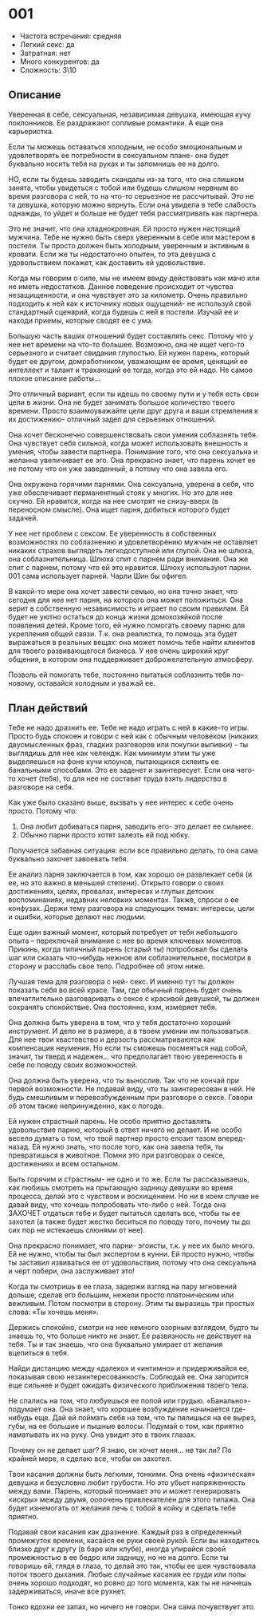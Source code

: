 # 001
* Частота встречания: средняя
* Легкий секс: да
* Затратная: нет
* Много конкурентов: да
* Сложность: 3\10

## Описание

Уверенная в себе, сексуальная, независимая девушка, имеющая кучу поклонников.  Ее раздражают сопливые романтики. А еще она карьеристка.

Если ты можешь оставаться холодным, не особо эмоциональным и удовлетворять ее потребности в сексуальном плане- она будет буквально носить тебя на руках и ты запомнишь ее на долго.

НО, если ты будешь заводить скандалы из-за того, что она слишком занята, чтобы увидеться с тобой или будешь слишком нервным во время разговора с ней, то на что-то серьезное не рассчитывай. Это не та девушка, которую можно вернуть. Если она увидела в тебе слабость однажды, то уйдет и больше не будет тебя рассматривать как партнера.

Это не значит, что она хладнокровная. Ей просто нужен настоящий мужчина. Тебе не нужно быть сверх уверенным в себе или мастером в постели. Ты просто должен быть холодным, уверенным и активным в кровати. Если же ты недостаточно опытен, то эта девушка с удовольствием покажет, как доставить ей удовольствие.

Когда мы говорим о силе, мы не имеем ввиду действовать как мачо или не иметь недостатков. Данное поведение происходит от чувства незащищенности, и она чувствует это за километр. Очень правильно подходить к ней как к источнику новых ощущений- не используй свой стандартный сценарий, когда будешь с ней в постели. Изучай ее и находи приемы, которые сводят ее с ума.

Большую часть ваших отношений будет составлять секс. Потому что у нее нет времени на что-то большее. Возможно, она не ищет чего-то серьезного и считает свидания глупостью. Ей нужен парень, который будет ее другом, домработником, уважающим ее время, ценящий ее интеллект и талант и трахающий ее тогда, когда это ей надо. Не самое плохое описание работы…

Это отличный вариант, если ты идешь по своему пути и у тебя есть свои цели в жизни. Она не будет занимать большое количество твоего времени. Просто взаимоуважайте цели друг друга и ваши стремления к их достижению- отличный задел для серьезных отношений.

Она хочет бесконечно совершенствовать свои умения соблазнять тебя. Она чувствует себя сильной, когда может использовать внешность и умения, чтобы завести партнера. Понимание того, что она сексуальна и желанна увеличивает ее эго. Она прекрасно знает, что парень хочет ее не потому что он уже заведенный, а потому что она завела его.

Она окружена горячими парнями. Она сексуальна, уверена в себя, что уже обеспечивает перманентный стояк у многих. Но это для нее скучно. Ей нравится, когда на нее смотрят не снизу-вверх (в переносном смысле). Она ищет парня, добиться которого будет задачей.

У нее нет проблем с сексом.  Ее уверенность в собственных возможностях по соблазнению и удовлетворению мужчин не оставляет никаких страхов выглядеть легкодоступной или глупой.  Она не шлюха, она соблазнительница.  Шлюха спит с парнем ради внимания. Она же спит с парнем, потому что ей это нравится. Шлюху используют парни. 001 сама использует парней. Чарли Шин бы офигел.

В какой-то мере она хочет завести семью, но она точно знает, что сегодня для нее нет парня, на которого она может положиться. Она верит в собственную независимость и играет по своим правилам. Ей будет не уютно остаться до конца жизни домохозяйкой после появления детей.  Кроме того, ей нужно помогать своему парню для укрепления общей связи. Т.к. она реалистка, то помощь эта будет выражаться в реальных вещах: она может помочь тебе найти клиентов для твоего развивающегося бизнеса. У нее очень широкий круг общения, в котором она поддерживает доброжелательную атмосферу.

Позволь ей помогать тебе, постоянно пытаться соблазнить тебя по-новому, оставайся холодным и уважай ее.

## План действий

Тебе не надо дразнить ее. Тебе не надо играть с ней в какие-то игры. Просто будь спокоен и говори с ней как с обычным человеком (никаких двусмысленных фраз, гладких разговоров или покупки выпивки) - ты выглядишь для нее как челендж. Как минимум этим ты уже выделяешься на фоне кучи клоунов, пытающихся склеить ее банальными способами. Это ее заденет и заинтересует. Если она чего-то хочет (тебя), то для нее не составит труда взять лидерство в разговоре на себя.

Как уже было сказано выше, вызвать у нее интерес к себе очень просто. Потому что:

1. Она любит добиваться парня, заводить его- это делает ее сильнее.
2. Обычно парни просто хотят залезть ей под юбку.

Получается забавная ситуация: если все правильно делать, то она сама буквально захочет завоевать тебя.

Ее анализ парня заключается в том, как хорошо он развлекает себя (и ее, но это важно в меньшей степени). Открыто говори о своих достижениях, целях, провалах, интересах и глупых детских воспоминаниях, недавних неловких моментах. Также, спроси о ее конфузах. Держи тему разговора на следующих темах: интересы, цели и ошибки, которые делают нас людьми.

Еще один важный момент, который потребует от тебя небольшого опыта – переключай внимание с нее во время ключевых моментов. Прикинь, когда типичный парень (старый ты) попробовал бы сделать шаг или сказать что-нибудь нежное или соблазнительное, посмотри в сторону и расслабь свое тело. Подробнее об этом ниже.

Лучшая тема для разговора с ней- секс. И именно тут ты должен показать себя во всей красе. Там, где обычный парень будет очень впечатлительно разговаривать о сексе с красивой девушкой, ты должен сохранять спокойствие. Она постоянно, кхм, измеряет тебя.

Она должна быть уверена в том, что у тебя достаточно хороший инструмент. И дело не в размере, а в твоем умении им пользоваться. Для нее твои хвастовство и дерзость рассматриваются как компенсация неумения. Но если ты сможешь посмеяться над собой, значит, ты тверд и надежен… что предполагает твою уверенность в себе по поводу своих возможностей.

Она должна быть уверена, что ты вынослив. Так что не кончай при первой возможности.  Не подавай виду, что ты заинтересован в ней. Не будь смешливым и перевозбужденным при разговоре о сексе. Говори об этом также непринужденно, как о погоде.

Ей нужен страстный парень.  Не особо приятно доставлять удовольствие парню, который в ответ ничего не делает. И не особо весело думать о том, что твой партнер просто елозит тазом вперед-назад. Ей нужно знать, что после того, как она завела тебя, ты превратишься в животное. Помни это при разговорах о сексе, достижениях и всем остальном.

Быть горячим и страстным- не одно и то же. Если ты рассказываешь, как любишь смотреть на прыгающую задницу девушки во время процесса, делай это с чувством и восхищением. Но ни в коем случае не давай виду, что хочешь попробовать что-либо с ней. Тогда она ЗАХОЧЕТ отдаться тебе и будет пытаться сделать все, чтобы ты ее захотел (а также будет жестко беситься по поводу того, почему ты до сих пор не истекаешь слюнями от нее).

Она прекрасно понимает, что парни- эгоисты, т.к. у нее их было много. Ей не нужно, чтобы ты был экспертом в кунни. Ей просто нужно, чтобы ты заставил извиваться ее от удовольствия, потому что она сексуальна и черт побери, она заслуживает это!

Когда ты смотришь в ее глаза, задержи взгляд на пару мгновений дольше, сделав его большим, нежели просто платоническим или вежливым. Потом посмотри в сторону. Этим ты выразишь три простых слова: «Ты хочешь меня».

Держись спокойно, смотри на нее немного озорным взглядом, будто ты знаешь то, что больше никто не знает. Ее развязность не действует на тебя. Ты и так знаешь, что она буквально умирает от желания вцепиться в тебя.

Найди дистанцию между «далеко» и «интимно» и придерживайся ее, показывая свою незаинтересованность. Соблюдай ее. Она загорится еще сильнее и будет ожидать физического приближения твоего тела.

Не спались на том, что любуешься ее попой или грудью. «Банально»- подумает она.  Она знает, что хорошее возбуждение начинается где-нибудь еще.  Дай ей поймать себя на том, что ты пялишься на ее вырез, губы, на ее большие и пышные волосы. Подумай о том, как приятно наматывать их на руку. Она увидит это в твоих глазах.

Почему он не делает шаг? Я знаю, он хочет меня… не так ли? По крайней мере, я сделаю все, чтобы он захотел.

Твои касания должны быть легкими, тонкими.  Она очень «физическая» девушка и безусловно любит грубости. Но это убьет напряженность между вами. Парень, который понимает это и может генерировать «искры» между двумя, оооочень привлекателен для этого типажа. Она будет изнемогать от желания лечь с тобой в койку и сделать тебе приятно.

Подавай свои касания как дразнение. Каждый раз в определенный промежуток времени, касайся ее руки своей рукой.  Если вы находитесь близко друг к другу (в баре или клубе), иногда упирайся своей промежностью в ее бедро или задницу, но не на долго.  Если ты говоришь ей, глядя в глаза, то делай это так, чтобы ее шея чувствовала поток твоего дыхания. Любые случайные касания ее груди или попы очень хорошо подходят, но ровно до того момента, как ты не начнешь задерживаться, иначе все рухнет.

Тонко вдохни ее запах, но ничего не говори. Она сама почувствует это.